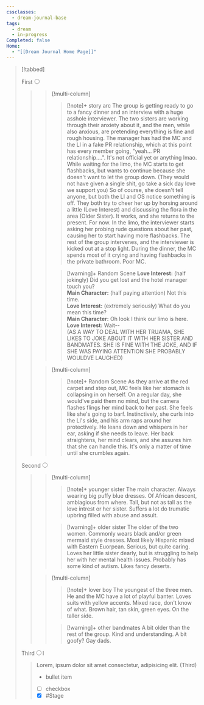 ```yaml
---
cssclasses:
  - dream-journal-base
tags:
  - dream
  - in-progress
Completed: false
Home:
  - "[[Dream Journal Home Page]]"
---
```

> [!tabbed]
>
> <label>First<input type="radio" name="test" /></label>
>
>>> [!multi-column]
>>>
>>>> [!note]+ story arc
>>>> The group is getting ready to go to a fancy dinner and an interview with a huge asshole interviewer. The two sisters are working through their anxiety about it, and the men, while also anxious, are pretending everything is fine and rough housing. The manager has had the MC and the LI in a fake PR relationship, which at this point has every member going, "yeah... PR relationship....". It's not official yet or anything lmao.
>>>> While waiting for the limo, the MC starts to get flashbacks, but wants to continue because she doesn't want to let the group down. (They would not have given a single shit, go take a sick day love we support you) So of course, she doesn't tell anyone, but both the LI and OS notice something is off. They both try to cheer her up by horsing around a little (Love Interest) and discussing the flora in the area (Older Sister). It works, and she returns to the present. For now.
>>>> In the limo, the interviewer starts asking her probing rude questions about her past, causing her to start having more flashbacks. The rest of the group intervenes, and the interviewer is kicked out at a stop light.
>>>> During the dinner, the MC spends most of it crying and having flashbacks in the private bathroom. Poor MC.
>>>
>>>> [!warning]+ Random Scene
>>>> **Love Interest:** (half jokingly) Did you get lost and the hotel manager touch you?  
>>>> **Main Character:** (half paying attention) Not this time.  
>>>> **Love Interest:** (extremely seriously) What do you mean this time?  
>>>> **Main Character:** Oh look I think our limo is here.  
>>>> **Love Interest:** Wait--  
>>>> (AS A WAY TO DEAL WITH HER TRUAMA, SHE LIKES TO JOKE ABOUT IT WITH HER SISTER AND BANDMATES. SHE IS FINE WITH THE JOKE, AND IF SHE WAS PAYING ATTENTION SHE PROBABLY WOULDVE LAUGHED)
>>
>>> [!multi-column]
>>>
>>>> [!note]+ Random Scene
>>>> As they arrive at the red carpet and step out, MC feels like her stomach is collapsing in on herself. On a regular day, she would've paid them no mind, but the camera flashes flings her mind back to her past. She feels like she's going to barf. Instinctively, she curls into the LI's side, and his arm raps around her protectively. He leans down and whispers in her ear, asking if she needs to leave. Her back straightens, her mind clears, and she assures him that she can handle this. It's only a matter of time until she crumbles again.
>>>
>
> <label>Second<input type="radio" name="test" /></label>
>
>>> [!multi-column]
>>>
>>>> [!note]+ younger sister
>>>> The main character. Always wearing big puffy blue dresses. Of African descent, ambiagious from where. Tall, but not as tall as the love intrest or her sister. Suffers a lot do trumatic upbring filled with abuse and assult.
>>>
>>>> [!warning]+ older sister
>>>> The older of the two women. Commonly wears black and/or green mermaid style dresses. Most likely Hispanic mixed with Eastern Euorpean. Serious, but quite caring. Loves her little sister dearly, but is struggling to help her with her mental health issues. Probably has some kind of autism. Likes fancy deserts.
>>
>>> [!multi-column]
>>>
>>>> [!note]+ lover boy
>>>> The youngest of the three men. He and the MC have a lot of playful banter. Loves suits with yellow accents. Mixed race, don't know of what. Brown hair, tan skin, green eyes. On the taller side.
>>>
>>>> [!warning]+ other bandmates
>>>> A bit older than the rest of the group. Kind and understanding. A bit goofy? Gay dads.
>>
>
> <label>Third<input type="radio" name="test" />l</label>
>
> > Lorem, ipsum dolor sit amet consectetur, adipisicing elit. (Third)
> >
> > - bullet item
> > - [ ] checkbox
> > - [x] #Stage